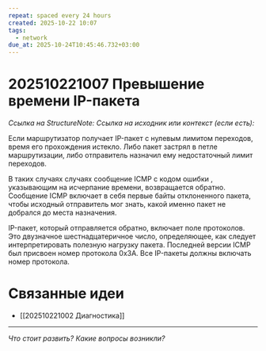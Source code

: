 ```yaml
---
repeat: spaced every 24 hours
created: 2025-10-22 10:07
tags:
  - network
due_at: 2025-10-24T10:45:46.732+03:00
---
```

# 202510221007 Превышение времени IP-пакета

*Ссылка на StructureNote:*
*Ссылка на исходник или контекст (если есть):*

Если маршрутизатор получает IP-пакет с нулевым лимитом переходов, время его прохождения истекло. Либо пакет застрял в петле маршрутизации, либо отправитель назначил ему недостаточный лимит переходов.

В таких случаях случаях сообщение ICMP с кодом ошибки , указывающим на исчерпание времени, возвращается обратно. Сообщение ICMP включает в себя первые байты отклоненного пакета, чтобы исходный отправитель мог знать, какой именно пакет не добрался до места назначения.

IP-пакет, который отправляется обратно, включает поле протоколов. Это двузначное шестнадцатеричное число, определяющее, как следует интерпретировать полезную нагрузку пакета. Последней версии ICMP был присвоен номер протокола 0x3А. Все IP-пакеты должны включать номер протокола.

# Связанные идеи

- [[202510221002 Диагностика]]

---

*Что стоит развить? Какие вопросы возникли?*
